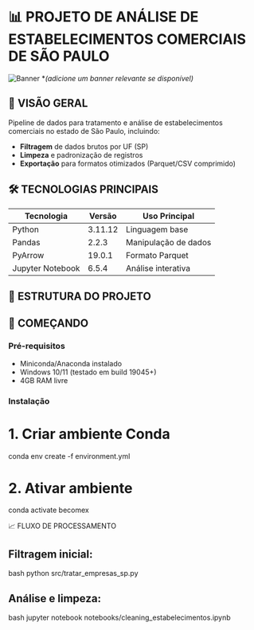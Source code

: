 # 📊 PROJETO DE ANÁLISE DE ESTABELECIMENTOS COMERCIAIS DE SÃO PAULO

![Banner](https://example.com/banner-projeto-sp.jpg) **(adicione um banner relevante se disponível)*

## 📌 VISÃO GERAL
Pipeline de dados para tratamento e análise de estabelecimentos comerciais no estado de São Paulo, incluindo:

- **Filtragem** de dados brutos por UF (SP)
- **Limpeza** e padronização de registros
- **Exportação** para formatos otimizados (Parquet/CSV comprimido)

## 🛠 TECNOLOGIAS PRINCIPAIS
| Tecnologia       | Versão   | Uso Principal                |
|------------------|----------|------------------------------|
| Python           | 3.11.12  | Linguagem base               |
| Pandas           | 2.2.3    | Manipulação de dados         |
| PyArrow          | 19.0.1   | Formato Parquet              |
| Jupyter Notebook | 6.5.4    | Análise interativa           |

## 📂 ESTRUTURA DO PROJETO


## 🚀 COMEÇANDO

### Pré-requisitos
- Miniconda/Anaconda instalado
- Windows 10/11 (testado em build 19045+)
- 4GB RAM livre

### Instalação

# 1. Criar ambiente Conda
conda env create -f environment.yml

# 2. Ativar ambiente
conda activate becomex

📈 FLUXO DE PROCESSAMENTO
## Filtragem inicial:

bash
python src/tratar_empresas_sp.py

## Análise e limpeza:

bash
jupyter notebook notebooks/cleaning_estabelecimentos.ipynb